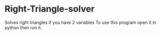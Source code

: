 # Right-Triangle-solver
Solves right triangles if you have 2 variables
To use this program open it in python then run it. 
